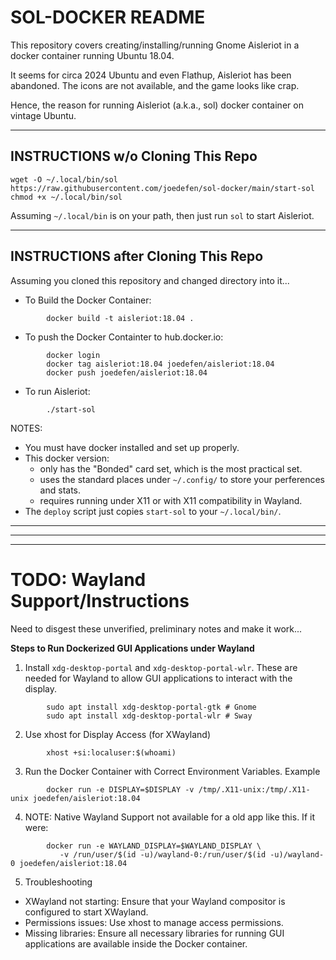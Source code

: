 # SOL-DOCKER README #
This repository covers creating/installing/running Gnome Aisleriot in a docker container running Ubuntu 18.04. 

It seems for circa 2024 Ubuntu and even Flathup, Aisleriot has been abandoned. The icons are not available, and the game looks like crap.

Hence, the reason for running Aisleriot (a.k.a., sol) docker container on vintage Ubuntu.

---

## INSTRUCTIONS w/o Cloning This Repo #
```
wget -O ~/.local/bin/sol https://raw.githubusercontent.com/joedefen/sol-docker/main/start-sol
chmod +x ~/.local/bin/sol
```
Assuming `~/.local/bin` is on your path, then just run `sol` to start Aisleriot.

---

## INSTRUCTIONS after Cloning This Repo #

Assuming you cloned this repository and changed directory into it...

* To Build the Docker Container:
```
        docker build -t aisleriot:18.04 .
```
* To push the Docker Containter to hub.docker.io:
```
        docker login
        docker tag aisleriot:18.04 joedefen/aisleriot:18.04
        docker push joedefen/aisleriot:18.04

```

* To run Aisleriot:
```
        ./start-sol
```

NOTES:
* You must have docker installed and set up properly.
* This docker version:
    * only has the "Bonded" card set, which is the most practical set.
    * uses the standard places under `~/.config/` to store your perferences and stats.
    * requires running under X11 or with X11 compatibility in Wayland.
* The `deploy` script just copies `start-sol` to your `~/.local/bin/`.


---
---
---
# TODO: Wayland Support/Instructions

Need to disgest these unverified, preliminary notes and make it work...

**Steps to Run Dockerized GUI Applications under Wayland**

1. Install `xdg-desktop-portal` and `xdg-desktop-portal-wlr`.
   These are needed for Wayland to allow GUI applications to interact with the display.
```
        sudo apt install xdg-desktop-portal-gtk # Gnome
        sudo apt install xdg-desktop-portal-wlr # Sway
```
2. Use xhost for Display Access (for XWayland)
```
        xhost +si:localuser:$(whoami)
```
3. Run the Docker Container with Correct Environment Variables. Example
```
        docker run -e DISPLAY=$DISPLAY -v /tmp/.X11-unix:/tmp/.X11-unix joedefen/aisleriot:18.04
```
4. NOTE: Native Wayland Support not available for a old app like this. If it were:
```
        docker run -e WAYLAND_DISPLAY=$WAYLAND_DISPLAY \
           -v /run/user/$(id -u)/wayland-0:/run/user/$(id -u)/wayland-0 joedefen/aisleriot:18.04
```
5. Troubleshooting
* XWayland not starting: Ensure that your Wayland compositor is configured to start XWayland.
* Permissions issues: Use xhost to manage access permissions.
* Missing libraries: Ensure all necessary libraries for running GUI applications are available inside the Docker container.
